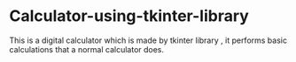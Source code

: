 # Calculator-using-tkinter-library
This is a digital calculator which is made by tkinter library , it performs basic calculations that a normal calculator does.
